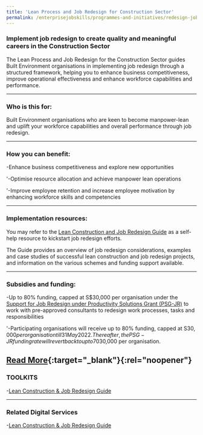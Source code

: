 ```yaml
---
title: 'Lean Process and Job Redesign for Construction Sector'
permalink: /enterprisejobskills/programmes-and-initiatives/redesign-jobs/lean-process-and-job-redesign-for-construction-sector/
---
```


### Implement job redesign to create quality and meaningful careers in the Construction Sector

The Lean Process and Job Redesign for the Construction Sector guides Built Environment organisations in implementing job redesign through a structured framework, helping you to enhance business competitiveness, improve operational effectiveness and enhance workforce capabilities and performance.

---

### Who is this for:

Built Environment organisations who are keen to become manpower-lean and uplift your workforce capabilities and overall performance through job redesign.

---

### How you can benefit:

-Enhance business competitiveness and explore new opportunities

'-Optimise resource allocation and achieve manpower lean operations

'-Improve employee retention and increase employee motivation by enhancing workforce skills and competencies

---

### Implementation resources:

You may refer to the <a href="https://www.wsg.gov.sg/content/dam/ssg-wsg/wsg/jr-for-lean-construction/wsg_jr-for-lean-construction.pdf" target="_blank" rel="noopener">Lean Construction and Job Redesign Guide</a> as a self-help resource to kickstart job redesign efforts.

The Guide provides an overview of job redesign considerations, examples and case studies of successful lean construction and job redesign projects, and information on the various schemes and funding support available.

---

### Subsidies and funding:

-Up to 80% funding, capped at S$30,000 per organisation under the <a href="https://www.wsg.gov.sg/productivity-solutions-grant-job-redesign.html" target="_blank" rel="noopener">Support for Job Redesign under Productivity Solutions Grant (PSG-JR)</a> to work with pre-approved consultants to redesign work processes, tasks and responsibilities

'-Participating organisations will receive up to 80% funding, capped at S$30,000 per organisation till 31 May 2022. Thereafter, the PSG-JR funding rate will revert back to up to 70%, capped at S$30,000 per organisation.

[Read More](https://www.wsg.gov.sg/lean-construction-job-redesign-guide.html){:target="_blank"}{:rel="noopener"}
---

### TOOLKITS

-<a href="https://go.gov.sg/tk-leanjobredesign" target="_blank" rel="noopener">Lean Construction & Job Redesign Guide</a>

---

### Related Digital Services

-<a href="https://www.wsg.gov.sg/content/dam/ssg-wsg/wsg/jr-for-lean-construction/wsg_jr-for-lean-construction.pdf" target="_blank" rel="noopener">Lean Construction & Job Redesign Guide</a>

